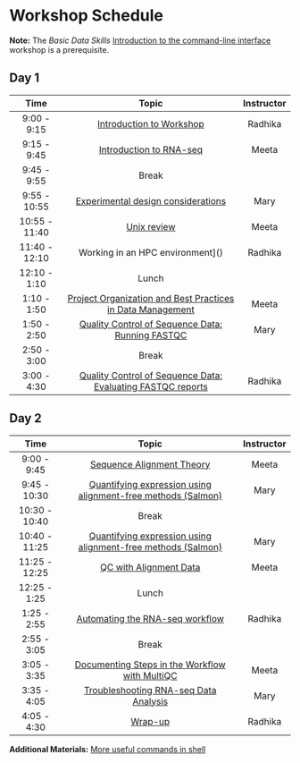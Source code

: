 
# Workshop Schedule

**Note:** The *Basic Data Skills* [Introduction to the command-line interface](https://hbctraining.github.io/Intro-to-Shell/schedule/) workshop is a prerequisite.

## Day 1

| Time            |   Topic  | Instructor |
|:------------------------:|:----------:|:--------:|
|9:00 - 9:15 | [Introduction to Workshop](../lectures/Intro_to_workshop.pdf) | Radhika |
|9:15 - 9:45 | [Introduction to RNA-seq](../lessons/Intro-to-RNAseq.md) | Meeta |
|9:45 - 9:55 | Break | |
|9:55 - 10:55 | [Experimental design considerations](https://hbctraining.github.io/Intro-to-rnaseq-hpc-salmon/lessons/experimental_planning_considerations.html) | Mary |
|10:55 - 11:40 | [Unix review]() | Meeta |
|11:40 - 12:10 | Working in an HPC environment]() | Radhika |
|12:10 - 1:10 | Lunch | |
|1:10 - 1:50 | [Project Organization and Best Practices in Data Management](https://hbctraining.github.io/Intro-to-rnaseq-hpc-salmon/lessons/01_data_organization.html) | Meeta |
|1:50 - 2:50 | [Quality Control of Sequence Data: Running FASTQC](https://hbctraining.github.io/Intro-to-rnaseq-hpc-salmon/lessons/qc_running_fastqc.html) | Mary | 
|2:50 - 3:00 | Break | 
|3:00 - 4:30 | [Quality Control of Sequence Data: Evaluating FASTQC reports](../lessons/qc_fastqc_assessment.md) | Radhika | 

## Day 2

| Time            |   Topic  | Instructor |
|:------------------------:|:----------:|:--------:|
|9:00 - 9:45 | [Sequence Alignment Theory](https://github.com/hbctraining/Intro-to-rnaseq-hpc-salmon/raw/master/lectures/alignment_quantification.pdf) | Meeta |
|9:45 - 10:30 | [Quantifying expression using alignment-free methods (Salmon)](../lessons/04_quasi_alignment_salmon.md) | Mary |
|10:30 - 10:40 | Break | |
|10:40 - 11:25 | [Quantifying expression using alignment-free methods (Salmon)](../lessons/04_quasi_alignment_salmon.md) | Mary |
|11:25 - 12:25 | [QC with Alignment Data](../lessons/03_QC_STAR_and_Qualimap_run.md)  | Meeta |
|12:25 - 1:25 | Lunch | |
|1:25 - 2:55 | [Automating the RNA-seq workflow](../lessons/06_automating_workflow.md) | Radhika |
|2:55 - 3:05 | Break | |
|3:05 - 3:35| [Documenting Steps in the Workflow with MultiQC](../lessons/05_multiQC.md) | Meeta |
|3:35 - 4:05| [Troubleshooting RNA-seq Data Analysis](../lectures/RNA-seq_troubleshooting.pdf) | Mary |
|4:05 - 4:30 | [Wrap-up](../lectures/workshop_wrapup.pdf)| Radhika |

**Additional Materials:** [More useful commands in shell](https://hbctraining.github.io/In-depth-NGS-Data-Analysis-Course/sessionVI/lessons/more_bash.html)
